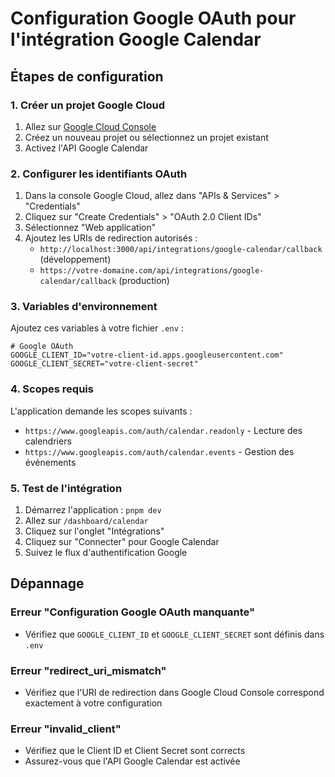 # Configuration Google OAuth pour l'intégration Google Calendar

## Étapes de configuration

### 1. Créer un projet Google Cloud

1. Allez sur [Google Cloud Console](https://console.cloud.google.com/)
2. Créez un nouveau projet ou sélectionnez un projet existant
3. Activez l'API Google Calendar

### 2. Configurer les identifiants OAuth

1. Dans la console Google Cloud, allez dans "APIs & Services" > "Credentials"
2. Cliquez sur "Create Credentials" > "OAuth 2.0 Client IDs"
3. Sélectionnez "Web application"
4. Ajoutez les URIs de redirection autorisés :
   - `http://localhost:3000/api/integrations/google-calendar/callback` (développement)
   - `https://votre-domaine.com/api/integrations/google-calendar/callback` (production)

### 3. Variables d'environnement

Ajoutez ces variables à votre fichier `.env` :

```env
# Google OAuth
GOOGLE_CLIENT_ID="votre-client-id.apps.googleusercontent.com"
GOOGLE_CLIENT_SECRET="votre-client-secret"
```

### 4. Scopes requis

L'application demande les scopes suivants :
- `https://www.googleapis.com/auth/calendar.readonly` - Lecture des calendriers
- `https://www.googleapis.com/auth/calendar.events` - Gestion des événements

### 5. Test de l'intégration

1. Démarrez l'application : `pnpm dev`
2. Allez sur `/dashboard/calendar`
3. Cliquez sur l'onglet "Intégrations"
4. Cliquez sur "Connecter" pour Google Calendar
5. Suivez le flux d'authentification Google

## Dépannage

### Erreur "Configuration Google OAuth manquante"
- Vérifiez que `GOOGLE_CLIENT_ID` et `GOOGLE_CLIENT_SECRET` sont définis dans `.env`

### Erreur "redirect_uri_mismatch"
- Vérifiez que l'URI de redirection dans Google Cloud Console correspond exactement à votre configuration

### Erreur "invalid_client"
- Vérifiez que le Client ID et Client Secret sont corrects
- Assurez-vous que l'API Google Calendar est activée 